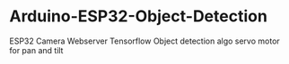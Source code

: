 # Arduino-ESP32-Object-Detection

ESP32 Camera Webserver
Tensorflow Object detection algo 
servo motor for pan and tilt 
